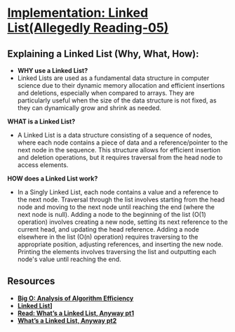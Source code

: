# [Implementation: Linked List(Allegedly Reading-05)](https://github.com/codefellows/seattle-code-javascript-401d59/tree/main/class-05)

## Explaining a Linked List (Why, What, How):
* **WHY use a Linked List?**
* Linked Lists are used as a fundamental data structure in computer science due to their dynamic memory allocation and efficient insertions and deletions, especially when compared to arrays. They are particularly useful when the size of the data structure is not fixed, as they can dynamically grow and shrink as needed.

**WHAT is a Linked List?**
* A Linked List is a data structure consisting of a sequence of nodes, where each node contains a piece of data and a reference/pointer to the next node in the sequence. This structure allows for efficient insertion and deletion operations, but it requires traversal from the head node to access elements.

**HOW does a Linked List work?**
* In a Singly Linked List, each node contains a value and a reference to the next node. Traversal through the list involves starting from the head node and moving to the next node until reaching the end (where the next node is null). Adding a node to the beginning of the list (O(1) operation) involves creating a new node, setting its next reference to the current head, and updating the head reference. Adding a node elsewhere in the list (O(n) operation) requires traversing to the appropriate position, adjusting references, and inserting the new node. Printing the elements involves traversing the list and outputting each node's value until reaching the end.

## Resources
* **[Big O: Analysis of Algorithm Efficiency](https://codefellows.github.io/common_curriculum/data_structures_and_algorithms/Code_401/class-05/resources/big_oh.html)**
* **[Linked List](https://codefellows.github.io/common_curriculum/data_structures_and_algorithms/Code_401/class-05/resources/singly_linked_list.html)]**
* **[Read: What’s a Linked List, Anyway pt1](https://medium.com/basecs/whats-a-linked-list-anyway-part-1-d8b7e6508b9d)**
* **[What’s a Linked List, Anyway pt2](https://medium.com/basecs/whats-a-linked-list-anyway-part-2-131d96f71996)**
